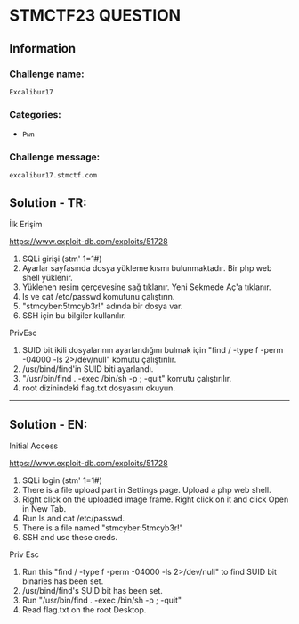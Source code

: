# STMCTF23 QUESTION

## Information
### Challenge name: 

`Excalibur17`

### Categories:
 - `Pwn`

### Challenge message:
```
excalibur17.stmctf.com
```

## Solution - TR:

İlk Erişim

https://www.exploit-db.com/exploits/51728

1. SQLi girişi (stm' 1=1#)
2. Ayarlar sayfasında dosya yükleme kısmı bulunmaktadır. Bir php web shell yüklenir.
3. Yüklenen resim çerçevesine sağ tıklanır. Yeni Sekmede Aç'a tıklanır.
4. ls ve cat /etc/passwd komutunu çalıştırın.
5. "stmcyber:5tmcyb3r!" adında bir dosya var.
6. SSH için bu bilgiler kullanılır.

PrivEsc

1. SUID bit ikili dosyalarının ayarlandığını bulmak için "find / -type f -perm -04000 -ls 2>/dev/null" komutu çalıştırılır.
2. /usr/bind/find'in SUID biti ayarlandı.
3. "/usr/bin/find . -exec /bin/sh -p \; -quit" komutu çalıştırılır.
4. root dizinindeki flag.txt dosyasını okuyun.
---

## Solution - EN:

Initial Access

https://www.exploit-db.com/exploits/51728

1. SQLi login (stm' 1=1#)
2. There is a file upload part in Settings page. Upload a php web shell.
3. Right click on the uploaded image frame. Right click on it and click Open in New Tab.
4. Run ls and cat /etc/passwd.
5. There is a file named "stmcyber:5tmcyb3r!"
6. SSH and use these creds.

Priv Esc

1. Run this "find / -type f -perm -04000 -ls 2>/dev/null" to find SUID bit binaries has been set.
2. /usr/bind/find's SUID bit has been set.
3. Run "/usr/bin/find . -exec /bin/sh -p \; -quit" 
4. Read flag.txt on the root Desktop.

